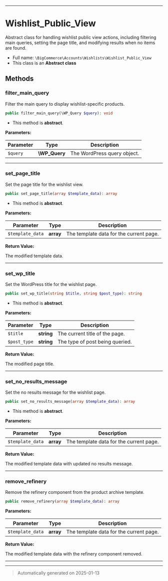 ***

# Wishlist_Public_View

Abstract class for handling wishlist public view actions, including filtering main queries,
setting the page title, and modifying results when no items are found.



* Full name: `\BigCommerce\Accounts\Wishlists\Wishlist_Public_View`
* This class is an **Abstract class**




## Methods


### filter_main_query

Filter the main query to display wishlist-specific products.

```php
public filter_main_query(\WP_Query $query): void
```




* This method is **abstract**.



**Parameters:**

| Parameter | Type | Description |
|-----------|------|-------------|
| `$query` | **\WP_Query** | The WordPress query object. |





***

### set_page_title

Set the page title for the wishlist view.

```php
public set_page_title(array $template_data): array
```




* This method is **abstract**.



**Parameters:**

| Parameter | Type | Description |
|-----------|------|-------------|
| `$template_data` | **array** | The template data for the current page. |


**Return Value:**

The modified template data.




***

### set_wp_title

Set the WordPress title for the wishlist page.

```php
public set_wp_title(string $title, string $post_type): string
```




* This method is **abstract**.



**Parameters:**

| Parameter | Type | Description |
|-----------|------|-------------|
| `$title` | **string** | The current title of the page. |
| `$post_type` | **string** | The type of post being queried. |


**Return Value:**

The modified page title.




***

### set_no_results_message

Set the no results message for the wishlist page.

```php
public set_no_results_message(array $template_data): array
```




* This method is **abstract**.



**Parameters:**

| Parameter | Type | Description |
|-----------|------|-------------|
| `$template_data` | **array** | The template data for the current page. |


**Return Value:**

The modified template data with updated no results message.




***

### remove_refinery

Remove the refinery component from the product archive template.

```php
public remove_refinery(array $template_data): array
```








**Parameters:**

| Parameter | Type | Description |
|-----------|------|-------------|
| `$template_data` | **array** | The template data for the current page. |


**Return Value:**

The modified template data with the refinery component removed.




***


***
> Automatically generated on 2025-01-13
